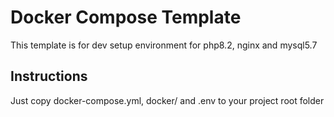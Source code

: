 # Docker Compose Template

This template is for dev setup environment for php8.2, nginx and mysql5.7

## Instructions
Just copy docker-compose.yml, docker/ and .env to your project root folder
